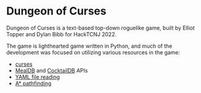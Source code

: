 # Dungeon of Curses

Dungeon of Curses is a text-based top-down roguelike game, built by Elliot Topper and Dylan Bibb for HackTCNJ 2022.

The game is lighthearted game written in Python, and much of the development was focused on utilizing various resources in the game:
- [curses](https://docs.python.org/3/library/curses.html)
- [MealDB](https://www.themealdb.com/api.php) and [CocktailDB](https://www.thecocktaildb.com/api.php) APIs
- [YAML file reading](https://pyyaml.org/)
- [A* pathfinding](https://pypi.org/project/pathfinding/)